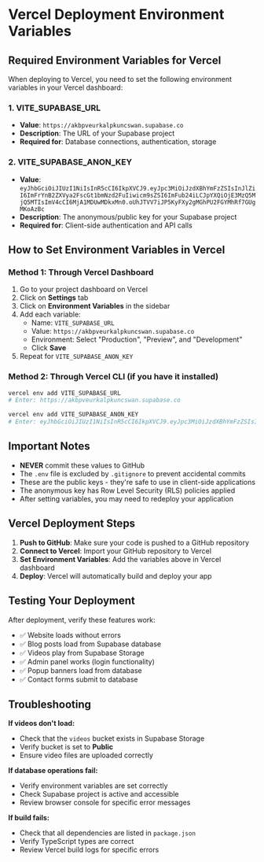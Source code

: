 # Vercel Deployment Environment Variables

## Required Environment Variables for Vercel

When deploying to Vercel, you need to set the following environment variables in your Vercel dashboard:

### 1. VITE_SUPABASE_URL
- **Value**: `https://akbpveurkalpkuncswan.supabase.co`
- **Description**: The URL of your Supabase project
- **Required for**: Database connections, authentication, storage

### 2. VITE_SUPABASE_ANON_KEY
- **Value**: `eyJhbGciOiJIUzI1NiIsInR5cCI6IkpXVCJ9.eyJpc3MiOiJzdXBhYmFzZSIsInJlZiI6ImFrYnB2ZXVya2FscGt1bmNzd2FuIiwicm9sZSI6ImFub24iLCJpYXQiOjE3MzQ5MjQ5MTIsImV4cCI6MjA1MDUwMDkxMn0.oUhJTVV7iJP5KyFXy2gMGhPU2FGYMhRf7GUgMKoAzBc`
- **Description**: The anonymous/public key for your Supabase project
- **Required for**: Client-side authentication and API calls

## How to Set Environment Variables in Vercel

### Method 1: Through Vercel Dashboard
1. Go to your project dashboard on Vercel
2. Click on **Settings** tab
3. Click on **Environment Variables** in the sidebar
4. Add each variable:
   - Name: `VITE_SUPABASE_URL`
   - Value: `https://akbpveurkalpkuncswan.supabase.co`
   - Environment: Select "Production", "Preview", and "Development"
   - Click **Save**
5. Repeat for `VITE_SUPABASE_ANON_KEY`

### Method 2: Through Vercel CLI (if you have it installed)
```bash
vercel env add VITE_SUPABASE_URL
# Enter: https://akbpveurkalpkuncswan.supabase.co

vercel env add VITE_SUPABASE_ANON_KEY
# Enter: eyJhbGciOiJIUzI1NiIsInR5cCI6IkpXVCJ9.eyJpc3MiOiJzdXBhYmFzZSIsInJlZiI6ImFrYnB2ZXVya2FscGt1bmNzd2FuIiwicm9sZSI6ImFub24iLCJpYXQiOjE3MzQ5MjQ5MTIsImV4cCI6MjA1MDUwMDkxMn0.oUhJTVV7iJP5KyFXy2gMGhPU2FGYMhRf7GUgMKoAzBc
```

## Important Notes

- **NEVER** commit these values to GitHub
- The `.env` file is excluded by `.gitignore` to prevent accidental commits
- These are the public keys - they're safe to use in client-side applications
- The anonymous key has Row Level Security (RLS) policies applied
- After setting variables, you may need to redeploy your application

## Vercel Deployment Steps

1. **Push to GitHub**: Make sure your code is pushed to a GitHub repository
2. **Connect to Vercel**: Import your GitHub repository to Vercel
3. **Set Environment Variables**: Add the variables above in Vercel dashboard
4. **Deploy**: Vercel will automatically build and deploy your app

## Testing Your Deployment

After deployment, verify these features work:
- ✅ Website loads without errors
- ✅ Blog posts load from Supabase database
- ✅ Videos play from Supabase Storage
- ✅ Admin panel works (login functionality)
- ✅ Popup banners load from database
- ✅ Contact forms submit to database

## Troubleshooting

**If videos don't load:**
- Check that the `videos` bucket exists in Supabase Storage
- Verify bucket is set to **Public**
- Ensure video files are uploaded correctly

**If database operations fail:**
- Verify environment variables are set correctly
- Check Supabase project is active and accessible
- Review browser console for specific error messages

**If build fails:**
- Check that all dependencies are listed in `package.json`
- Verify TypeScript types are correct
- Review Vercel build logs for specific errors
